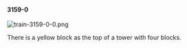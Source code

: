 #### 3159-0
![train-3159-0-0.png](https://github.com/lil-lab/nlvr/raw/master/nlvr/train/images/46/train-3159-0-0.png "train-3159-0-0.png")

There is a yellow block as the top of a tower with four blocks.